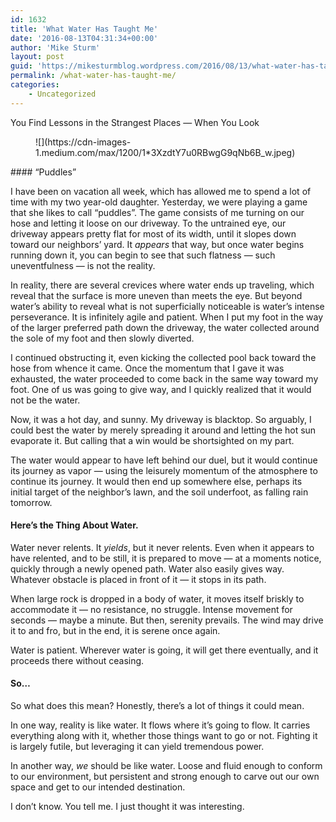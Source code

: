 ```yaml
---
id: 1632
title: 'What Water Has Taught Me'
date: '2016-08-13T04:31:34+00:00'
author: 'Mike Sturm'
layout: post
guid: 'https://mikesturmblog.wordpress.com/2016/08/13/what-water-has-taught-me/'
permalink: /what-water-has-taught-me/
categories:
    - Uncategorized
---
```


You Find Lessons in the Strangest Places — When You Look

<figure>![](https://cdn-images-1.medium.com/max/1200/1*3XzdtY7u0RBwgG9qNb6B_w.jpeg)</figure>#### “Puddles”

I have been on vacation all week, which has allowed me to spend a lot of time with my two year-old daughter. Yesterday, we were playing a game that she likes to call “puddles”. The game consists of me turning on our hose and letting it loose on our driveway. To the untrained eye, our driveway appears pretty flat for most of its width, until it slopes down toward our neighbors’ yard. It *appears* that way, but once water begins running down it, you can begin to see that such flatness — such uneventfulness — is not the reality.

In reality, there are several crevices where water ends up traveling, which reveal that the surface is more uneven than meets the eye. But beyond water’s ability to reveal what is not superficially noticeable is water’s intense perseverance. It is infinitely agile and patient. When I put my foot in the way of the larger preferred path down the driveway, the water collected around the sole of my foot and then slowly diverted.

I continued obstructing it, even kicking the collected pool back toward the hose from whence it came. Once the momentum that I gave it was exhausted, the water proceeded to come back in the same way toward my foot. One of us was going to give way, and I quickly realized that it would not be the water.

Now, it was a hot day, and sunny. My driveway is blacktop. So arguably, I could best the water by merely spreading it around and letting the hot sun evaporate it. But calling that a win would be shortsighted on my part.

The water would appear to have left behind our duel, but it would continue its journey as vapor — using the leisurely momentum of the atmosphere to continue its journey. It would then end up somewhere else, perhaps its initial target of the neighbor’s lawn, and the soil underfoot, as falling rain tomorrow.

#### Here’s the Thing About Water.

Water never relents. It *yields*, but it never relents. Even when it appears to have relented, and to be still, it is prepared to move — at a moments notice, quickly through a newly opened path. Water also easily gives way. Whatever obstacle is placed in front of it — it stops in its path.

When large rock is dropped in a body of water, it moves itself briskly to accommodate it — no resistance, no struggle. Intense movement for seconds — maybe a minute. But then, serenity prevails. The wind may drive it to and fro, but in the end, it is serene once again.

Water is patient. Wherever water is going, it will get there eventually, and it proceeds there without ceasing.

#### So…

So what does this mean? Honestly, there’s a lot of things it could mean.

In one way, reality is like water. It flows where it’s going to flow. It carries everything along with it, whether those things want to go or not. Fighting it is largely futile, but leveraging it can yield tremendous power.

In another way, *we* should be like water. Loose and fluid enough to conform to our environment, but persistent and strong enough to carve out our own space and get to our intended destination.

I don’t know. You tell me. I just thought it was interesting.